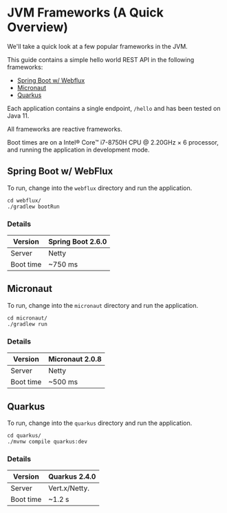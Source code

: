 # JVM Frameworks (A Quick Overview)

We'll take a quick look at a few popular frameworks in the JVM.

This guide contains a simple hello world REST API in the following frameworks:

 - [Spring Boot w/ Webflux](https://spring.io/guides/gs/reactive-rest-service/)
 - [Micronaut](https://guides.micronaut.io/latest/creating-your-first-micronaut-app-gradle-java.html)
 - [Quarkus](https://quarkus.io/guides/getting-started)


Each application contains a single endpoint, `/hello` and has been tested
on Java 11.

All frameworks are reactive frameworks.

Boot times are on a Intel® Core™ i7-8750H CPU @ 2.20GHz × 6 processor,
and running the application in development mode.


## Spring Boot w/ WebFlux

To run, change into the `webflux` directory and run the application.

```shell
cd webflux/
./gradlew bootRun
```

### Details

|Version  |  Spring Boot 2.6.0|
|---------|-------------------|
|Server   |  Netty |
|Boot time|  ~750 ms |


## Micronaut

To run, change into the `micronaut` directory and run the application.

```shell
cd micronaut/
./gradlew run
```

### Details

|Version  |  Micronaut 2.0.8|
|---------|-------------------|
|Server   |  Netty |
|Boot time|  ~500 ms |

## Quarkus

To run, change into the `quarkus` directory and run the application.

```shell
cd quarkus/
./mvnw compile quarkus:dev
```

### Details

|Version  |  Quarkus 2.4.0|
|---------|-------------------|
|Server   |  Vert.x/Netty. |
|Boot time|  ~1.2 s |


